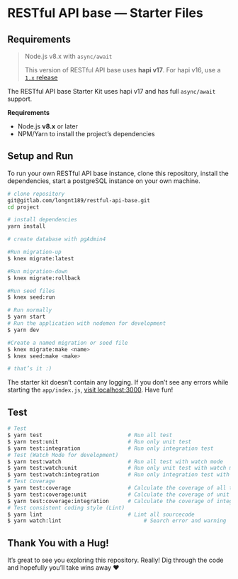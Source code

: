 # RESTful API base — Starter Files

## Requirements

> Node.js v8.x with `async/await`
>
> This version of RESTful API base uses **hapi v17**. For hapi v16, use a [`1.x` release](https://gitlab.com/longnt189/restful-api-base/issues)

The RESTful API base Starter Kit uses hapi v17 and has full `async/await` support.

**Requirements**

- Node.js **v8.x** or later
- NPM/Yarn to install the project’s dependencies

## Setup and Run

To run your own RESTful API base instance, clone this repository, install the dependencies, start a postgreSQL instance on your own machine.

```bash
# clone repository
git@gitlab.com/longnt189/restful-api-base.git
cd project

# install dependencies
yarn install

# create database with pgAdmin4

#Run migration-up
$ knex migrate:latest

#Run migration-down
$ knex migrate:rollback

#Run seed files
$ knex seed:run

# Run normally
$ yarn start
# Run the application with nodemon for development
$ yarn dev

#Create a named migration or seed file
$ knex migrate:make <name>
$ knex seed:make <make>

# that’s it :)
```

The starter kit doesn’t contain any logging. If you don’t see any errors while starting the `app/index.js`,
[visit localhost:3000](http://localhost:3000). Have fun!

## Test

```bash
# Test
$ yarn test                           # Run all test
$ yarn test:unit                      # Run only unit test
$ yarn test:integration               # Run only integration test
# Test (Watch Mode for development)
$ yarn test:watch                     # Run all test with watch mode
$ yarn test:watch:unit                # Run only unit test with watch mode
$ yarn test:watch:integration         # Run only integration test with watch mode
# Test Coverage
$ yarn test:coverage                  # Calculate the coverage of all test
$ yarn test:coverage:unit             # Calculate the coverage of unit test
$ yarn test:coverage:integration      # Calculate the coverage of integration test
# Test consistent coding style (Lint)
$ yarn lint                           # Lint all sourcecode
$ yarn watch:lint                          # Search error and warning
```

## Thank You with a Hug!

It’s great to see you exploring this repository. Really! Dig through the code and hopefully you’ll take wins away ❤️
